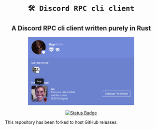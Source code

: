 <div align="center">
  
# `🛠️ Discord RPC cli client`
## **A Discord RPC cli client written purely in Rust**
 <p align="center">
  <img width=70% height=70% src="https://github.com/Rayrsn/Discord-Custom-RPC/raw/main/images/preview_win.png?raw=true">
</p>

[![Status Badge](https://github.com/Rayrsn/Discord-RPC-cli/actions/workflows/rust.yml/badge.svg)](https://github.com/Rayrsn/Discord-RPC-cli/actions/workflows/rust.yml)

</div>

This repository has been forked to host GitHub releases.
